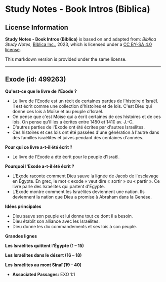 # Study Notes - Book Intros (Biblica)

## License Information

**Study Notes - Book Intros (Biblica)** is based on and adapted from: _Biblica Study Notes_, [Biblica Inc.](https://www.biblica.com/), 2023, which is licensed under a [CC BY-SA 4.0 license](https://creativecommons.org/licenses/by-sa/4.0/legalcode.en).

This markdown version is provided under the same license.



--------------------------------

## Exode (id: 499263)

**Qu'est\-ce que le livre de l'Exode ?**

* Le livre de l'Exode est un récit de certaines parties de l'histoire d'Israël. Il est écrit comme une collection d'histoires et de lois. C'est Dieu qui donne ces lois à Moïse et au peuple d'Israël.
* On pense que c'est Moïse qui a écrit certaines de ces histoires et de ces lois. On pense qu'il les a écrites entre 1450 et 1410 av. J.\-C.
* D'autres parties de l'Exode ont été écrites par d'autres Israélites.
* Ces histoires et ces lois ont été passées d'une génération à l'autre dans des familles israélites et juives pendant des centaines d'années.

**Pour qui ce livre a\-t\-il été écrit ?**

* Le livre de l'Exode a été écrit pour le peuple d'Israël.

**Pourquoi l'Exode a\-t\-il été écrit ?**

* L'Exode raconte comment Dieu sauve la lignée de Jacob de l'esclavage en Égypte. En grec, le mot « exode » veut dire « sortir » ou « partir ». Ce livre parle des Israélites qui partent d'Égypte.
* L'Exode montre comment les Israélites deviennent une nation. Ils deviennent la nation que Dieu a promise à Abraham dans la Genèse.

**Idées principales**

* Dieu sauve son peuple et lui donne tout ce dont il a besoin.
* Dieu établit son alliance avec les Israélites.
* Dieu donne les dix commandements et ses lois à son peuple.

**Grandes lignes**

**Les Israélites quittent l'Égypte (1 – 15\)**

**Les Israélites dans le désert (16 – 18\)**

**Les Israélites au mont Sinaï (19 – 40\)**

* **Associated Passages:** EXO 1:1

